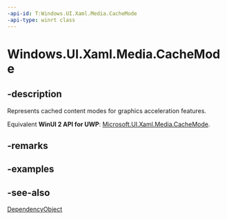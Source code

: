 ```yaml
---
-api-id: T:Windows.UI.Xaml.Media.CacheMode
-api-type: winrt class
---
```


<!-- Class syntax.
public class CacheMode : Windows.UI.Xaml.DependencyObject, Windows.UI.Xaml.Media.ICacheMode
-->

# Windows.UI.Xaml.Media.CacheMode

## -description
Represents cached content modes for graphics acceleration features.

Equivalent **WinUI 2 API for UWP**: [Microsoft.UI.Xaml.Media.CacheMode](/windows/winui/api/microsoft.ui.xaml.media.cachemode).

## -remarks

## -examples

## -see-also
[DependencyObject](../windows.ui.xaml/dependencyobject.md)

